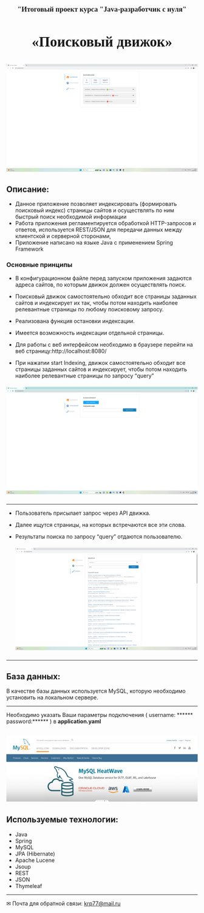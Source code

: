 <center><font size="3" face="Georgia"> <h3> "Итоговый проект курса "Java-разработчик с нуля"
</h3></font>
</center>
<center><font size="6" face="Georgia"> <h3>
«Поисковый движок» </h3></font>
</center>
<h2 align="center">

![image](./image/3.png )</h2>


## Описание:
- Данное приложение позволяет индексировать (формировать поисковый индекс) страницы сайтов и осуществлять по ним быстрый поиск необходимой информации
- Работа приложения регламентируется обработкой  HTTP-запросов и ответов, используется REST/JSON для передачи данных между клиентской и серверной сторонами,
- Приложение написано на языке Java с  применением  Spring Framework


### Основные принципы 

- В конфигурационном файле перед запуском приложения задаются адреса сайтов, по которым движок должен осуществлять поиск.
- Поисковый движок самостоятельно обходит все страницы заданных сайтов и индексирует их  так, чтобы потом находить наиболее релевантные страницы по любому поисковому запросу.
- Реализована функция остановки индексации.
- Имеется возможность индексации отдельной страницы.
- Для работы с веб интерфейсом необходимо в браузере перейти на веб страницу:http://localhost:8080/


- При нажатии start Indexing, движок самостоятельно обходит все страницы заданных сайтов и индексирует, чтобы потом находить наиболее релевантные страницы по запросу “query”
<h2 align="center" style="margin: 0; padding: 0;">

  ![image](./image/2.png )</h2>
____

- Пользователь присылает запрос через API движка.
- Далее ищутся страницы, на которых встречаются все эти слова.
- Результаты поиска по запросу “query” отдаются пользователю.

  <h2 align="center" style="margin: 0; padding: 0;">

  ![image](./image/4.png)</h2>




____
## База данных:

В качестве базы данных используется MySQL, которую необходимо установить на локальном сервере. 
____

Необходимо указать Ваши параметры подключения ( username: ******  password:****** ) в **application.yaml**

<h2 align="center">

![image](./image/5.png )</h2>

## Используемые технологии:

- Java
- Spring 
- MySQL
- JPA (Hibernate)
- Apache Lucene
- Jsoup
- REST
- JSON
- Thymeleaf

____
  ✉ Почта для обратной связи:
  <a href="">krp77@mail.ru</a>